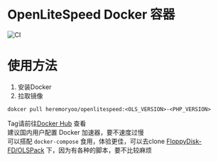 # OpenLiteSpeed Docker 容器
![CI](https://github.com/FloppyDisk-FD/OLS-Docker/workflows/CI/badge.svg)
# 使用方法
1. 安装Docker
2. 拉取镜像
```shell
dokcer pull heremoryoo/openlitespeed:<OLS_VERSION>-<PHP_VERSION>
```
Tag请前往[Docker Hub](https://hub.docker.com/r/heremoryoo/openlitespeed) 查看  
建议国内用户配置 Docker 加速器，要不速度过慢  
可以搭配 `docker-compose` 食用，体验更佳，可以去clone [FloppyDisk-FD/OLSPack](https://github.com/FloppyDisk-FD/OLSPack) 下，因为有各种的脚本，要不比较麻烦

